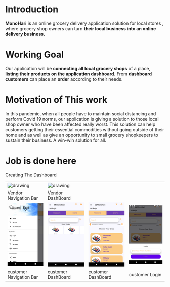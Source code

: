 <link rel="stylesheet" type="text/css" href="README.css" />

# Introduction
**MonoHari** is an online grocery delivery application solution for local stores , where grocery shop owners can turn **their local business into an online delivery business.**
# Working Goal
Our application will be **connecting all local grocery shops** of a place, **listing their products on the application dashboard.**
From **dashboard customers** can place an **order** according to their needs.
# Motivation of This work
In this pandemic, when all people have to maintain social distancing and perform Covid 19 norms, our application is giving a solution to those local shop owner who have been affected really worst. This solution can help customers getting their essential commodities without going outside of their home and as well as give an opportunity to small grocery shopkeepers to sustain their business. A win-win solution for all.

# Job is done here
Creating The Dashboard


<table>
<tr>
<td><img src="ScreenShots/Screenshot_1.png" alt="drawing" width="400"/></td>
<td><img src="ScreenShots/Screenshot_2.png" alt="drawing" width="400"/></td>

  </tr>
  <tr>
<td>Vendor Navigation Bar</td>
<td>Vendor DashBoard </td>
</tr>
  <tr>
<td><img src="ScreenShots/Screenshot_3.png" alt="drawing" width="400"/></td>
<td><img src="ScreenShots/Screenshot_4.png" alt="drawing" width="400"/></td>
<td><img src="ScreenShots/Screenshot_5.png" alt="drawing" width="400"/></td>
<td><img src="ScreenShots/Screenshot_6.png" alt="drawing" width="400"/></td>
</tr>
  <tr>
<td>customer Navigation Bar</td>
<td>customer DashBoard </td>
<td>customer DashBoard</td>
<td>customer Login </td>
</tr>



</table>


